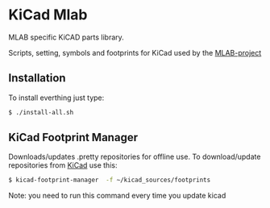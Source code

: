 KiCad Mlab
==========

MLAB specific KiCAD parts library.


Scripts, setting, symbols and footprints for KiCad used by the [MLAB-project](http://mlab.cz)

Installation
------------
To install everthing just type:
```sh
$ ./install-all.sh
```

KiCad Footprint Manager
-----------------------
Downloads/updates .pretty repositories for offline use.
To download/update repositories from [KiCad](https://github.com/KiCad) use this:

```sh
$ kicad-footprint-manager  -f ~/kicad_sources/footprints
```

Note: you need to run this command every time you update kicad
